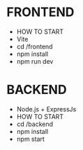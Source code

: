 # FRONTEND
 - HOW TO START
 - Vite
 - cd /frontend
 - npm install
 - npm run dev


# BACKEND
 - Node.js + ExpressJs
 - HOW TO START
 - cd /backend
 - npm install 
 - npm start